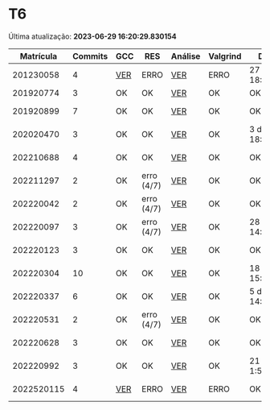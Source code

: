 # T6
Última atualização: **2023-06-29 16:20:29.830154**

|  Matrícula | Commits | GCC |  RES |  Análise |  Valgrind |  Data |  Duração | 
|---|---|---|---|---|---|---|---|
|  201230058 |  4 |  [VER](./relatorios/201230058/T6/compilador.txt) |  ERRO |   [VER](./relatorios/201230058/T6/report.html) |  ERRO |  27 days, 18:08:48 |  27 days, 8:09:43 | 
|  201920774 |  3 |  OK |  OK |   [VER](./relatorios/201920774/T6/report.html) |  OK |  OK |  11:15:55 | 
|  201920899 |  7 |  OK |  OK |   [VER](./relatorios/201920899/T6/report.html) |  OK |  OK |  8 days, 4:59:21 | 
|  202020470 |  3 |  OK |  OK |   [VER](./relatorios/202020470/T6/report.html) |  OK |  3 days, 18:36:30 |  14 days, 19:43:06 | 
|  202210688 |  4 |  OK |  OK |   [VER](./relatorios/202210688/T6/report.html) |  OK |  OK |  3 days, 11:53:51 | 
|  202211297 |  2 |  OK |  erro (4/7) |   [VER](./relatorios/202211297/T6/report.html) |  OK |  OK |  0:00:02 | 
|  202220042 |  2 |  OK |  erro (4/7) |   [VER](./relatorios/202220042/T6/report.html) |  OK |  OK |  0:00:02 | 
|  202220097 |  3 |  OK |  erro (4/7) |   [VER](./relatorios/202220097/T6/report.html) |  OK |  28 days, 14:42:35 |  32 days, 5:28:18 | 
|  202220123 |  3 |  OK |  OK |   [VER](./relatorios/202220123/T6/report.html) |  OK |  OK |  2 days, 6:11:59 | 
|  202220304 |  10 |  OK |  OK |   [VER](./relatorios/202220304/T6/report.html) |  OK |  18 days, 15:00:00 |  26 days, 5:00:53 | 
|  202220337 |  6 |  OK |  OK |   [VER](./relatorios/202220337/T6/report.html) |  OK |  5 days, 14:38:02 |  22 days, 16:59:43 | 
|  202220531 |  2 |  OK |  erro (4/7) |   [VER](./relatorios/202220531/T6/report.html) |  OK |  OK |  0:00:03 | 
|  202220628 |  3 |  OK |  OK |   [VER](./relatorios/202220628/T6/report.html) |  OK |  OK |  8 days, 21:16:47 | 
|  202220992 |  3 |  OK |  OK |   [VER](./relatorios/202220992/T6/report.html) |  OK |  21 days, 1:51:48 |  2 days, 7:54:59 | 
|  2022520115 |  4 |  [VER](./relatorios/2022520115/T6/compilador.txt) |  ERRO |   [VER](./relatorios/2022520115/T6/report.html) |  ERRO |  OK |  2 days, 15:19:46 | 

